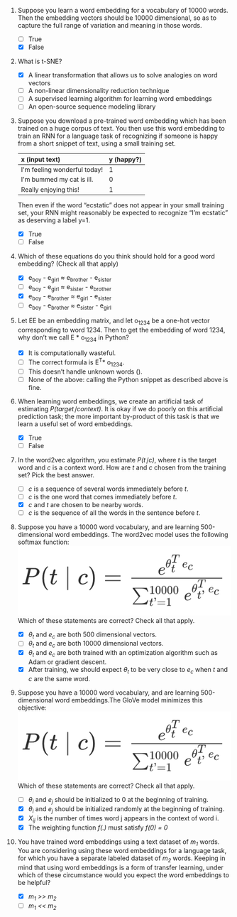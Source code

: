 1. Suppose you learn a word embedding for a vocabulary of 10000 words. Then the embedding vectors should be 10000 dimensional, so as to capture the full range of variation and meaning in those words.

	- [ ] True
	- [x] False

2. What is t-SNE?
    - [x] A linear transformation that allows us to solve analogies on word vectors
    - [ ] A non-linear dimensionality reduction technique
    - [ ] A supervised learning algorithm for learning word embeddings
    - [ ] An open-source sequence modeling library

3. Suppose you download a pre-trained word embedding which has been trained on a huge corpus of text. You then use this word embedding to train an RNN for a language task of recognizing if someone is happy from a short snippet of text, using a small training set.

    | x (input text)  | y (happy?)  |
	| ------------- | -------------  |
	| I'm feeling wonderful today! | 1  |
	| I'm bummed my cat is ill. | 0  |
	| Really enjoying this!	 | 1  |

	Then even if the word “ecstatic” does not appear in your small training set, your RNN might reasonably be expected to recognize “I’m ecstatic” as deserving a label y=1.

	- [x] True
	- [ ] False

4. Which of these equations do you think should hold for a good word embedding? (Check all that apply)

	- [x] e<sub>boy</sub> - e<sub>girl</sub> ≈ e<sub>brother</sub> - e<sub>sister</sub>
	- [ ] e<sub>boy</sub> - e<sub>girl</sub> ≈ e<sub>sister</sub> - e<sub>brother</sub>
	- [x] e<sub>boy</sub> - e<sub>brother</sub> ≈ e<sub>girl</sub> - e<sub>sister</sub>
	- [ ] e<sub>boy</sub> - e<sub>brother</sub> ≈ e<sub>sister</sub> - e<sub>girl</sub>

5. Let EE be an embedding matrix, and let o<sub>1234</sub> be a one-hot vector corresponding to word 1234. Then to get the embedding of word 1234, why don’t we call E * o<sub>1234</sub> in Python?


	- [x] It is computationally wasteful.
	- [ ] The correct formula is E<sup>T</sup>* o<sub>1234</sub>.
	- [ ] This doesn’t handle unknown words (<UNK>).
	- [ ] None of the above: calling the Python snippet as described above is fine.

6. When learning word embeddings, we create an artificial task of estimating *P(target∣context)*. It is okay if we do poorly on this artificial prediction task; the more important by-product of this task is that we learn a useful set of word embeddings.
	
	- [x] True
	- [ ] False

7. In the word2vec algorithm, you estimate *P(t∣c)*, where *t* is the target word and *c* is a context word. How are *t* and *c* chosen from the training set? Pick the best answer.

	- [ ] *c* is a sequence of several words immediately before *t*.
	- [ ] *c* is the one word that comes immediately before *t*.
	- [x] *c* and *t* are chosen to be nearby words.
	- [ ] *c* is the sequence of all the words in the sentence before *t*.

8. Suppose you have a 10000 word vocabulary, and are learning 500-dimensional word embeddings. The word2vec model uses the following softmax function:
![softmax equation](img/8.png)  
Which of these statements are correct? Check all that apply.

	- [x] *θ<sub>t</sub>* and *e<sub>c</sub>* are both 500 dimensional vectors.
	- [ ] *θ<sub>t</sub>* and *e<sub>c</sub>* are both 10000 dimensional vectors.
	- [x] *θ<sub>t</sub>* and *e<sub>c</sub>* are both trained with an optimization algorithm such as Adam or gradient descent.
	- [x] After training, we should expect *θ<sub>t</sub>* to be very close to *e<sub>c</sub>* when *t* and *c* are the same word.

9. Suppose you have a 10000 word vocabulary, and are learning 500-dimensional word embeddings.The GloVe model minimizes this objective:
![equation](img/8.png)  
Which of these statements are correct? Check all that apply.

	- [ ] *θ<sub>i</sub>* and *e<sub>j</sub>* should be initialized to 0 at the beginning of training.
	- [x] *θ<sub>i</sub>* and *e<sub>j</sub>* should be initialized randomly at the beginning of training.
	- [x] *X<sub>ij</sub>* is the number of times word j appears in the context of word i.
	- [x] The weighting function *f(.)* must satisfy *f(0) = 0*

10. You have trained word embeddings using a text dataset of *m<sub>1</sub>* words. You are considering using these word embeddings for a language task, for which you have a separate labeled dataset of *m<sub>2</sub>* words. Keeping in mind that using word embeddings is a form of transfer learning, under which of these circumstance would you expect the word embeddings to be helpful?

	- [x] *m<sub>1</sub> >> m<sub>2</sub>*
	- [ ] *m<sub>1</sub> << m<sub>2</sub>*
